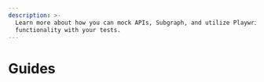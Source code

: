 ```yaml
---
description: >-
  Learn more about how you can mock APIs, Subgraph, and utilize Playwright's
  functionality with your tests.
---
```


# Guides


